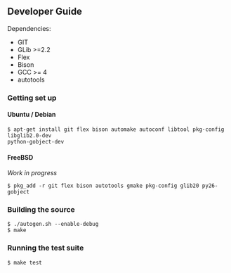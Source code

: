 ## Developer Guide

Dependencies:

- GIT
- GLib >=2.2
- Flex
- Bison
- GCC >= 4
- autotools

### Getting set up

#### Ubuntu / Debian

    $ apt-get install git flex bison automake autoconf libtool pkg-config libglib2.0-dev
    python-gobject-dev

#### FreeBSD
_Work in progress_

    $ pkg_add -r git flex bison autotools gmake pkg-config glib20 py26-gobject

### Building the source

    $ ./autogen.sh --enable-debug
    $ make

### Running the test suite

    $ make test

